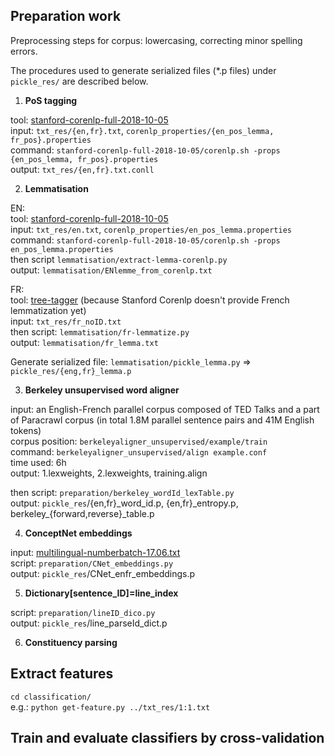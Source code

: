 ## Preparation work
 
Preprocessing steps for corpus: lowercasing, correcting minor spelling errors. 

The procedures used to generate serialized files (*.p files) under `pickle_res/` are described below. 
<!-- upload all the *.p files in a zipped directory onto github -->

1. **PoS tagging** 

tool: [stanford-corenlp-full-2018-10-05](https://stanfordnlp.github.io/CoreNLP/download.html) <br/>
input: `txt_res/{en,fr}.txt`, `corenlp_properties/{en_pos_lemma, fr_pos}.properties` <br/>
command: `stanford-corenlp-full-2018-10-05/corenlp.sh -props {en_pos_lemma, fr_pos}.properties` <br/>
output: `txt_res/{en,fr}.txt.conll` 

2. **Lemmatisation** 

EN: <br/>
tool: [stanford-corenlp-full-2018-10-05](https://stanfordnlp.github.io/CoreNLP/download.html) <br/>
input: `txt_res/en.txt`, `corenlp_properties/en_pos_lemma.properties` <br/>
command: `stanford-corenlp-full-2018-10-05/corenlp.sh -props en_pos_lemma.properties` <br/>
then script `lemmatisation/extract-lemma-corenlp.py` <br/>
output: `lemmatisation/ENlemme_from_corenlp.txt` <br/>

FR: <br/>
tool: [tree-tagger](http://www.cis.uni-muenchen.de/~schmid/tools/TreeTagger/) (because Stanford Corenlp doesn't provide French lemmatization yet) <br/>
input: `txt_res/fr_noID.txt`  <br/>
then script: `lemmatisation/fr-lemmatize.py` <br/>
output: `lemmatisation/fr_lemma.txt`  <br/>

Generate serialized file: `lemmatisation/pickle_lemma.py` => `pickle_res/{eng,fr}_lemma.p` <br/>

3. **Berkeley unsupervised word aligner**

input: an English-French parallel corpus composed of TED Talks and a part of Paracrawl corpus (in total 1.8M parallel sentence pairs and 41M English tokens)  <br/>
corpus position: `berkeleyaligner_unsupervised/example/train` <br/> 
command: `berkeleyaligner_unsupervised/align example.conf` <br/>
time used: 6h  <br/>
output: 1.lexweights, 2.lexweights, training.align 

then script: `preparation/berkeley_wordId_lexTable.py` <br/>
output: `pickle_res`/{en,fr}_word_id.p, {en,fr}\_entropy.p, berkeley\_{forward,reverse}_table.p <br/>
 

4. **ConceptNet embeddings** 

input: [multilingual-numberbatch-17.06.txt](https://conceptnet.s3.amazonaws.com/downloads/2017/numberbatch/numberbatch-17.06.txt.gz) <br/>
script: `preparation/CNet_embeddings.py` <br/>
output: `pickle_res`/CNet_enfr_embeddings.p

5. **Dictionary[sentence_ID]=line_index**

script: `preparation/lineID_dico.py` <br/>
output: `pickle_res`/line_parseId_dict.p 

6. **Constituency parsing**




## Extract features

`cd classification/` <br/>
e.g.: `python get-feature.py ../txt_res/1:1.txt` 

## Train and evaluate classifiers by cross-validation 


